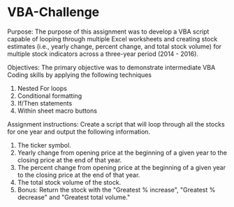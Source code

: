 # VBA-Challenge

Purpose: The purpose of this assignment was to develop a VBA script capable of looping through multiple Excel worksheets and creating stock estimates (i.e., yearly change, percent change, and total stock volume) for multiple stock indicators across a three-year period (2014 - 2016).

Objectives:  The primary objective was to demonstrate intermediate VBA Coding skills by applying the following techniques
  1.  Nested For loops
  2.  Conditional formatting
  3.  If/Then statements
  4.  Within sheet macro buttons

Assignment instructions:  Create a script that will loop through all the stocks for one year and output the following information.
  1.  The ticker symbol.
  2.  Yearly change from opening price at the beginning of a given year to the closing price at the end of that year.
  3.  The percent change from opening price at the beginning of a given year to the closing price at the end of that year.
  4.  The total stock volume of the stock.
  5.  Bonus: Return the stock with the "Greatest % increase", "Greatest % decrease" and "Greatest total volume."
